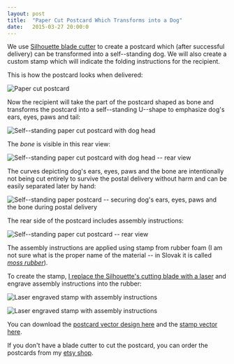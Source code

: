 ```yaml
---
layout: post
title:  "Paper Cut Postcard Which Transforms into a Dog"
date:   2015-03-27 20:00:0
---
```


We use [Silhouette blade cutter](http://www.silhouetteamerica.com/shop) to create a postcard which (after successful delivery) can be transformed into a self--standing dog.
We will also create a custom stamp which will indicate the folding instructions for the recipient.

This is how the postcard looks when delivered:

![Paper cut postcard]({{site.baseurl}}/images/2015-03-27-postcard/01.jpg "Paper cut postcard")

Now the recipient will take the part of the postcard shaped as bone and transforms the postcard into a self--standing U--shape to emphasize dog's ears, eyes, paws and tail:

![Self--standing paper cut postcard with dog head]({{site.baseurl}}/images/2015-03-27-postcard/02.jpg "Self--standing paper cut postcard with dog head")

The _bone_ is visible in this rear view:

![Self--standing paper cut postcard with dog head -- rear view]({{site.baseurl}}/images/2015-03-27-postcard/03.jpg "Self--standing paper cut postcard with dog head -- rear view")

The curves depicting dog's ears, eyes, paws and the bone are intentionally not being cut entirely to survive the postal delivery without harm and can be easily separated later by hand:

![Self--standing paper postcard -- securing dog's ears, eyes, paws and the bone during postal delivery]({{site.baseurl}}/images/2015-03-27-postcard/03b.jpg "Self--standing paper postcard -- securing dog's ears, eyes, paws and the bone during postal delivery")

The rear side of the postcard includes assembly instructions:

![Self--standing paper cut postcard -- rear view]({{site.baseurl}}/images/2015-03-27-postcard/06.jpg "Self--standing paper cut postcard with dog head -- rear view")

The assembly instructions are applied using stamp from rubber foam (I am not sure what is the proper name of the material -- in Slovak it is called [_moss rubber_](http://www.hobby-kreativ.sk/hobby-kreativ/eshop/40-1-MACHOVA-GUMA)).

To create the stamp, [I replace the Silhouette's cutting blade with a laser](https://petervojtek.github.io/diy/2015/02/22/burning-map-on-plywood-with-silhouette-cutter.html) and engrave assembly instructions into the rubber:

![Laser engraved stamp with assembly instructions]({{site.baseurl}}/images/2015-03-27-postcard/04.jpg "Laser engraved stamp with assembly instructions")

![Laser engraved stamp with assembly instructions]({{site.baseurl}}/images/2015-03-27-postcard/05.jpg "Laser engraved stamp with assembly instructions")

You can download the [postcard vector design here]({{site.baseurl}}/images/2015-03-27-postcard/postcard-cut-ready.svg) and the [stamp vector here]({{site.baseurl}}/images/2015-03-27-postcard/postcard-folding-instructions.svg).

If you don't have a blade cutter to cut the postcard, you can order the postcards from my [etsy shop](https://www.etsy.com/listing/227791931/2-paper-cut-postcards-transformable-into).


